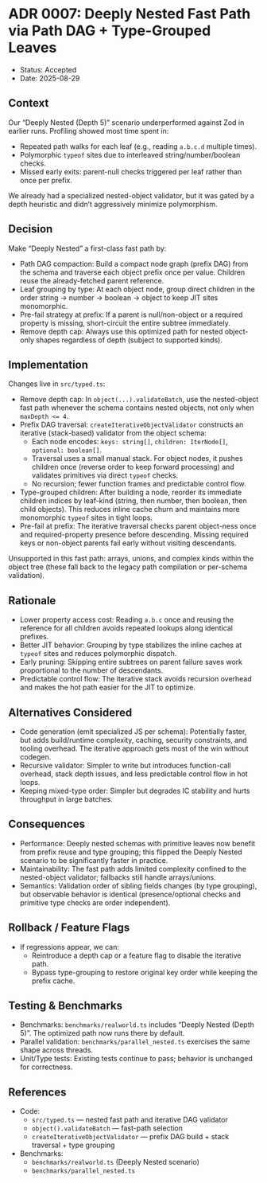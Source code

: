 # ADR 0007: Deeply Nested Fast Path via Path DAG + Type-Grouped Leaves

- Status: Accepted
- Date: 2025-08-29

## Context

Our “Deeply Nested (Depth 5)” scenario underperformed against Zod in earlier runs. Profiling showed most time spent in:
- Repeated path walks for each leaf (e.g., reading `a.b.c.d` multiple times).
- Polymorphic `typeof` sites due to interleaved string/number/boolean checks.
- Missed early exits: parent-null checks triggered per leaf rather than once per prefix.

We already had a specialized nested-object validator, but it was gated by a depth heuristic and didn’t aggressively minimize polymorphism.

## Decision

Make “Deeply Nested” a first-class fast path by:
- Path DAG compaction: Build a compact node graph (prefix DAG) from the schema and traverse each object prefix once per value. Children reuse the already-fetched parent reference.
- Leaf grouping by type: At each object node, group direct children in the order string → number → boolean → object to keep JIT sites monomorphic.
- Pre-fail strategy at prefix: If a parent is null/non-object or a required property is missing, short-circuit the entire subtree immediately.
- Remove depth cap: Always use this optimized path for nested object-only shapes regardless of depth (subject to supported kinds).

## Implementation

Changes live in `src/typed.ts`:
- Remove depth cap: In `object(...).validateBatch`, use the nested-object fast path whenever the schema contains nested objects, not only when `maxDepth <= 4`.
- Prefix DAG traversal: `createIterativeObjectValidator` constructs an iterative (stack-based) validator from the object schema:
  - Each node encodes: `keys: string[]`, `children: IterNode[]`, `optional: boolean[]`.
  - Traversal uses a small manual stack. For object nodes, it pushes children once (reverse order to keep forward processing) and validates primitives via direct `typeof` checks.
  - No recursion; fewer function frames and predictable control flow.
- Type-grouped children: After building a node, reorder its immediate children indices by leaf-kind (string, then number, then boolean, then child objects). This reduces inline cache churn and maintains more monomorphic `typeof` sites in tight loops.
- Pre-fail at prefix: The iterative traversal checks parent object-ness once and required-property presence before descending. Missing required keys or non-object parents fail early without visiting descendants.

Unsupported in this fast path: arrays, unions, and complex kinds within the object tree (these fall back to the legacy path compilation or per-schema validation).

## Rationale

- Lower property access cost: Reading `a.b.c` once and reusing the reference for all children avoids repeated lookups along identical prefixes.
- Better JIT behavior: Grouping by type stabilizes the inline caches at `typeof` sites and reduces polymorphic dispatch.
- Early pruning: Skipping entire subtrees on parent failure saves work proportional to the number of descendants.
- Predictable control flow: The iterative stack avoids recursion overhead and makes the hot path easier for the JIT to optimize.

## Alternatives Considered

- Code generation (emit specialized JS per schema): Potentially faster, but adds build/runtime complexity, caching, security constraints, and tooling overhead. The iterative approach gets most of the win without codegen.
- Recursive validator: Simpler to write but introduces function-call overhead, stack depth issues, and less predictable control flow in hot loops.
- Keeping mixed-type order: Simpler but degrades IC stability and hurts throughput in large batches.

## Consequences

- Performance: Deeply nested schemas with primitive leaves now benefit from prefix reuse and type grouping; this flipped the Deeply Nested scenario to be significantly faster in practice.
- Maintainability: The fast path adds limited complexity confined to the nested-object validator; fallbacks still handle arrays/unions.
- Semantics: Validation order of sibling fields changes (by type grouping), but observable behavior is identical (presence/optional checks and primitive type checks are order independent).

## Rollback / Feature Flags

- If regressions appear, we can:
  - Reintroduce a depth cap or a feature flag to disable the iterative path.
  - Bypass type-grouping to restore original key order while keeping the prefix cache.

## Testing & Benchmarks

- Benchmarks: `benchmarks/realworld.ts` includes “Deeply Nested (Depth 5)”. The optimized path now runs there by default.
- Parallel validation: `benchmarks/parallel_nested.ts` exercises the same shape across threads.
- Unit/Type tests: Existing tests continue to pass; behavior is unchanged for correctness.

## References

- Code:
  - `src/typed.ts` — nested fast path and iterative DAG validator
  - `object().validateBatch` — fast-path selection
  - `createIterativeObjectValidator` — prefix DAG build + stack traversal + type grouping
- Benchmarks:
  - `benchmarks/realworld.ts` (Deeply Nested scenario)
  - `benchmarks/parallel_nested.ts`

